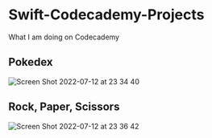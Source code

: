 # Swift-Codecademy-Projects
What I am doing on Codecademy


## Pokedex

![Screen Shot 2022-07-12 at 23 34 40](https://user-images.githubusercontent.com/75522456/178590280-5d686db1-5521-4f2d-aab0-6077c97bc213.png)

## Rock, Paper, Scissors

![Screen Shot 2022-07-12 at 23 36 42](https://user-images.githubusercontent.com/75522456/178590610-8689df64-822d-49d8-8d42-86b58e5391d4.png)


